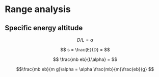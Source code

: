 # Range analysis

## Specific energy altitude

$$ D/L=\alpha $$

$$ s = \frac{E}{D} = $$

$$ \frac{mb eb}{L\alpha} = $$

$$\frac{mb eb}{m g}\alpha = \alpha \frac{mb}{m}\frac{eb}{g} $$ 